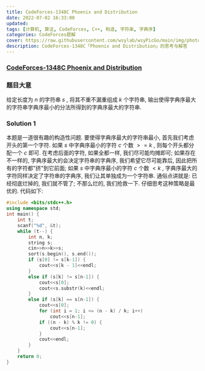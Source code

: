 ```yaml
---
title: CodeForces-1348C Phoenix and Distribution 
date: 2022-07-02 16:33:00
updated:
tags: [计算机, 算法, CodeForces, C++, 构造, 字符串, 字典序]
categories: CodeForces题解
cover: https://raw.githubusercontent.com/wsylab/wsyPicGo/main/img/photo-1439209306665-700c9bca794c
description: CodeForces-1348C「Phoenix and Distribution」的思考与解答
---
```

### [CodeForces-1348C Phoenix and Distribution](https://codeforces.com/problemset/problem/1348/C)
### 题目大意
给定长度为 $n$ 的字符串 $s$ , 将其不重不漏重组成 $k$ 个字符串, 输出使得字典序最大的字符串字典序最小的分法所得到的字典序最大的字符串. 
### Solution 1
本题是一道很有趣的构造性问题. 要使得字典序最大的字符串最小, 首先我们考虑开头的第一个字符. 如果 $s$ 中字典序最小的字符 $c$ 个数 $>= k$ , 则每个开头都分配一个 $c$ 即可. 在考虑后面的字符, 如果全都一样, 我们尽可能均摊即可; 如果存在不一样的, 字典序最大的会决定字符串的字典序, 我们希望它尽可能靠后, 因此把所有的字符都"挤"到它前面; 如果 $s$ 中字典序最小的字符 $c$ 个数 $< k$ , 字典序最大的字符同样决定了字符串的字典序, 我们让其单独成为一个字符串.
通俗点讲就是: 已经彻底烂掉的, 我们就不管了; 不那么烂的, 我们抢救一下. 仔细思考这种策略是最优的.
代码如下:
```C++
#include <bits/stdc++.h>
using namespace std;
int main() {
    int t;
    scanf("%d", &t);
    while (t--) {
        int n, k;
        string s;
        cin>>n>>k>>s;
        sort(s.begin(), s.end());
        if (s[0] != s[k-1]) {
			cout<<s[k - 1]<<endl;
		}
        else if (s[k] != s[n-1]) {
            cout<<s[0];
            cout<<s.substr(k)<<endl;
        }
        else if (s[k] == s[n-1]) {
            cout<<s[0];
			for (int i = 1; i <= (n - k) / k; i++)
				cout<<s[n-1];
			if ((n - k) % k != 0) {
                cout<<s[n-1];
            }
            cout<<endl;
        }
    }
    return 0;
}
```
